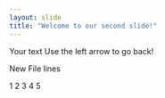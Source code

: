 ```yaml
---
layout: slide
title: "Welcome to our second slide!"
---
```

Your text
Use the left arrow to go back!


New File lines

1
2
3
4
5
